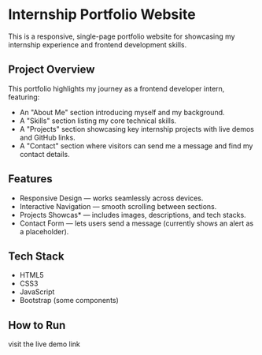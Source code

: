 # Internship Portfolio Website

This is a responsive, single-page portfolio website for showcasing my internship experience and frontend development skills.

##  Project Overview

This portfolio highlights my journey as a frontend developer intern, featuring:
- An "About Me" section introducing myself and my background.
- A "Skills" section listing my core technical skills.
- A "Projects" section showcasing key internship projects with live demos and GitHub links.
- A "Contact" section where visitors can send me a message and find my contact details.

##  Features

- Responsive Design — works seamlessly across devices.
- Interactive Navigation — smooth scrolling between sections.
- Projects Showcas* — includes images, descriptions, and tech stacks.
- Contact Form — lets users send a message (currently shows an alert as a placeholder).

##  Tech Stack

- HTML5
- CSS3
- JavaScript
- Bootstrap (some components)

##  How to Run
visit the live demo link
